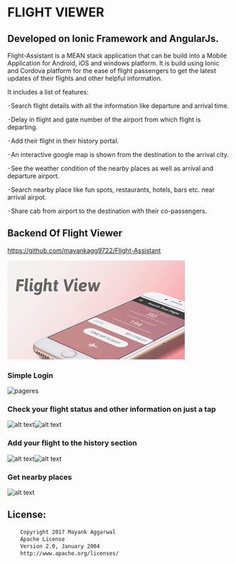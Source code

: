 # FLIGHT VIEWER

## Developed on Ionic Framework and AngularJs.
Flight-Assistant is a MEAN stack application that can be build into a Mobile Application for Android, iOS and windows platform. It is build using Ionic and Cordova platform for the ease of flight passengers to get the latest updates of their flights and other helpful information. 

It includes a list of features:

⁃Search flight details with all the information like departure and arrival time.

⁃Delay in flight and gate number of the airport from which flight is departing.

⁃Add their flight in their history portal.

⁃An interactive google map is shown from the destination to the arrival city.

⁃See the weather condition of the nearby places as well as arrival and departure airport.

⁃Search nearby place like fun spots, restaurants, hotels, bars etc. near arrival airpot.

⁃Share cab from airport to the destination with their co-passengers.

## Backend Of Flight Viewer

https://github.com/mayankagg9722/Flight-Assistant


![pageres](screenshots/cover.png "Main")

### Simple Login
![pageres](screenshots/login.jpg "login")


### Check your flight status and other information on just a tap
![alt text](screenshots/details1.jpg "Main")![alt text](screenshots/details2.jpg "Main")


### Add your flight to the history section
![alt text](screenshots/info1.jpg "Main")![alt text](screenshots/info2.jpg "Main")


### Get nearby places 
![alt text](screenshots/nearby.jpg "nearby")



## License:
          	
		Copyright 2017 Mayank Aggarwal
		Apache License
 		Version 2.0, January 2004
		http://www.apache.org/licenses/
